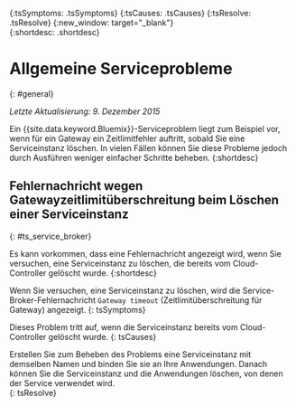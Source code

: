 {:tsSymptoms: .tsSymptoms} 
{:tsCauses: .tsCauses} 
{:tsResolve: .tsResolve} 
{:new_window: target="_blank"}  
{:shortdesc: .shortdesc}


# Allgemeine Serviceprobleme
{: #general}

*Letzte Aktualisierung: 9. Dezember 2015*

Ein {{site.data.keyword.Bluemix}}-Serviceproblem liegt zum Beispiel vor, wenn für ein Gateway ein Zeitlimitfehler auftritt, sobald Sie eine Serviceinstanz löschen. In vielen Fällen können Sie diese Probleme jedoch durch Ausführen weniger einfacher Schritte beheben.
{:shortdesc}

## Fehlernachricht wegen Gatewayzeitlimitüberschreitung beim Löschen einer Serviceinstanz
{: #ts_service_broker}

Es kann vorkommen, dass eine Fehlernachricht angezeigt wird, wenn Sie versuchen, eine Serviceinstanz zu löschen, die bereits vom Cloud-Controller gelöscht wurde.
{:shortdesc}


Wenn Sie versuchen, eine Serviceinstanz zu löschen, wird die Service-Broker-Fehlernachricht ```Gateway timeout``` (Zeitlimitüberschreitung für Gateway) angezeigt.
{: tsSymptoms}


Dieses Problem tritt auf, wenn die Serviceinstanz bereits vom Cloud-Controller gelöscht wurde.
{: tsCauses}


Erstellen Sie zum Beheben des Problems eine Serviceinstanz mit demselben Namen und binden Sie sie an Ihre Anwendungen. Danach können Sie die Serviceinstanz und die Anwendungen löschen, von denen der Service verwendet wird.   
{: tsResolve}


